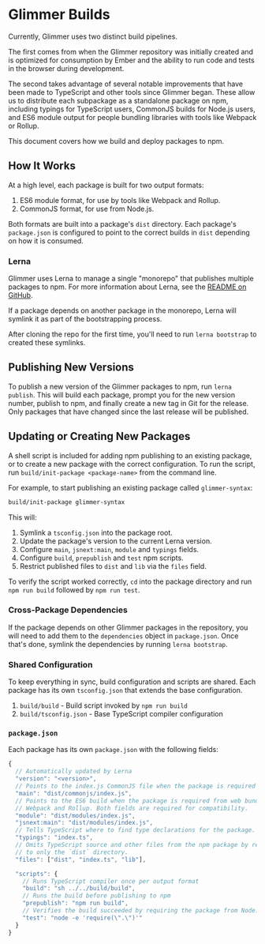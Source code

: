 # Glimmer Builds

Currently, Glimmer uses two distinct build pipelines.

The first comes from when the Glimmer repository was initially created and is
optimized for consumption by Ember and the ability to run code and tests in the
browser during development.

The second takes advantage of several notable improvements that have been made
to TypeScript and other tools since Glimmer began. These allow us to distribute
each subpackage as a standalone package on npm, including typings for TypeScript
users, CommonJS builds for Node.js users, and ES6 module output for people
bundling libraries with tools like Webpack or Rollup.

This document covers how we build and deploy packages to npm.

## How It Works

At a high level, each package is built for two output formats:

1. ES6 module format, for use by tools like Webpack and Rollup.
2. CommonJS format, for use from Node.js.

Both formats are built into a package's `dist` directory. Each package's
`package.json` is configured to point to the correct builds in `dist` depending
on how it is consumed.

### Lerna

Glimmer uses Lerna to manage a single "monorepo" that publishes multiple
packages to npm. For more information about Lerna, see the [README on
GitHub](https://github.com/lerna/lerna).

If a package depends on another package in the monorepo, Lerna will symlink it as part
of the bootstrapping process.

After cloning the repo for the first time, you'll need to run `lerna bootstrap` to created
these symlinks.

## Publishing New Versions

To publish a new version of the Glimmer packages to npm, run `lerna publish`.
This will build each package, prompt you for the new version number, publish to
npm, and finally create a new tag in Git for the release. Only packages that
have changed since the last release will be published.

## Updating or Creating New Packages

A shell script is included for adding npm publishing to an existing package, or
to create a new package with the correct configuration. To run the script, run
`build/init-package <package-name>` from the command line.

For example, to start publishing an existing package called `glimmer-syntax`:

```sh
build/init-package glimmer-syntax
```

This will:

1. Symlink a `tsconfig.json` into the package root.
2. Update the package's version to the current Lerna version.
3. Configure `main`, `jsnext:main`, `module` and `typings` fields.
4. Configure `build`, `prepublish` and `test` npm scripts.
5. Restrict published files to `dist` and `lib` via the `files` field.

To verify the script worked correctly, `cd` into the package directory and run
`npm run build` followed by `npm run test`.

### Cross-Package Dependencies

If the package depends on other Glimmer packages in the repository, you will
need to add them to the `dependencies` object in `package.json`. Once that's done,
symlink the dependencies by running `lerna bootstrap`.

### Shared Configuration

To keep everything in sync, build configuration and scripts are shared. Each
package has its own `tsconfig.json` that extends the base configuration.

1. `build/build` - Build script invoked by `npm run build`
2. `build/tsconfig.json` - Base TypeScript compiler configuration

### `package.json`

Each package has its own `package.json` with the following fields:

```js
{
  // Automatically updated by Lerna
  "version": "<version>",
  // Points to the index.js CommonJS file when the package is required from Node.
  "main": "dist/commonjs/index.js",
  // Points to the ES6 build when the package is required from web bundling tools like
  // Webpack and Rollup. Both fields are required for compatibility.
  "module": "dist/modules/index.js",
  "jsnext:main": "dist/modules/index.js",
  // Tells TypeScript where to find type declarations for the package.
  "typings": "index.ts",
  // Omits TypeScript source and other files from the npm package by restricting published files
  // to only the `dist` directory.
  "files": ["dist", "index.ts", "lib"],

  "scripts": {
    // Runs TypeScript compiler once per output format
    "build": "sh ../../build/build",
    // Runs the build before publishing to npm
    "prepublish": "npm run build",
    // Verifies the build succeeded by requiring the package from Node.
    "test": "node -e 'require(\".\")'"
  }
}
```
